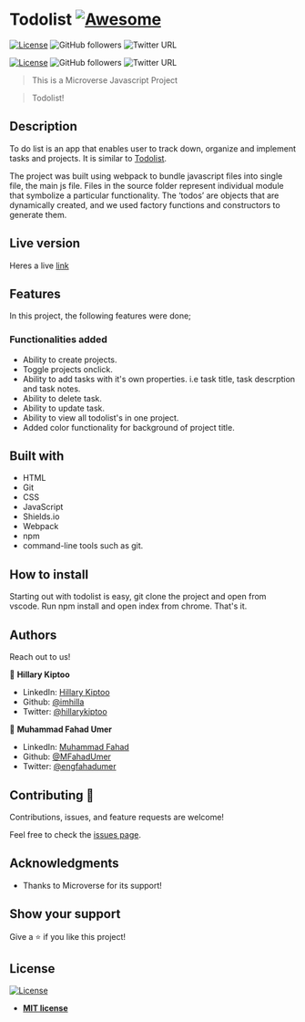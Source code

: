 # Todolist [![Awesome](https://cdn.rawgit.com/sindresorhus/awesome/d7305f38d29fed78fa85652e3a63e154dd8e8829/media/badge.svg)](https://github.com/MFahadUmer/todolist)

[![License](https://img.shields.io/badge/License-MIT-green.svg)]()
![GitHub followers](https://img.shields.io/github/followers/imhilla?label=imhilla&style=social)
![Twitter URL](https://img.shields.io/twitter/follow/hillarykiptoo_?label=Follow&style=social)

[![License](https://img.shields.io/badge/License-MIT-green.svg)]()
![GitHub followers](https://img.shields.io/github/followers/MFahadUmer?label=mfahadumer&style=social)
![Twitter URL](https://img.shields.io/twitter/follow/engfahadumer?label=Follow&style=social)

> This is a Microverse Javascript Project

> Todolist!

## Description

To do list is an app that enables user to track down, organize and implement tasks and projects. It is similar to <a href="https://en.todoist.com/">Todolist</a>. 

The project was built using webpack to bundle javascript files into single file, the main js file. Files in the source folder represent individual module that symbolize a particular functionality. The ‘todos’ are objects that are dynamically created, and we used factory functions and constructors to generate them.

## Live version

Heres a live <a href="https://raw.githack.com/MFahadUmer/todolist/feature/dist/index.html">link</a>

## Features

In this project, the following features were done;

### Functionalities added
- Ability to create projects.
- Toggle projects onclick.
- Ability to add tasks with it's own properties. i.e task title, task descrption and task notes.
- Ability to delete task.
- Ability to update task.
- Ability to view all todolist's in one project.
- Added color functionality for background of project title.

## Built with

- HTML
- Git
- CSS
- JavaScript
- Shields.io
- Webpack
- npm
- command-line tools such as git.

## How to install

Starting out with todolist is easy, git clone the project and open from vscode. Run npm install and open index from chrome. That's it.

## Authors

Reach out to us!

👤 **Hillary Kiptoo**

- LinkedIn: [Hillary Kiptoo](https://www.linkedin.com/in/hillarykiptoo)
- Github: [@imhilla](https://github.com/imhilla)
- Twitter: [@hillarykiptoo](https://twitter.com/hillarykiptoo_)

👤 **Muhammad Fahad Umer**

- LinkedIn: [Muhammad Fahad](https://www.linkedin.com/in/hillarykiptoo)
- Github: [@MFahadUmer](https://github.com/MFahadUmer)
- Twitter: [@engfahadumer](https://twitter.com/@engfahadumer)


## Contributing 🤝

Contributions, issues, and feature requests are welcome!

Feel free to check the [issues page](https://github.com/MFahadUmer/todolist/issues).

## Acknowledgments

- Thanks to Microverse for its support!

## Show your support

Give a ⭐️ if you like this project!

## License

[![License](http://img.shields.io/:license-mit-blue.svg?style=flat-square)](http://badges.mit-license.org)

- **[MIT license](http://opensource.org/licenses/mit-license.php)**
